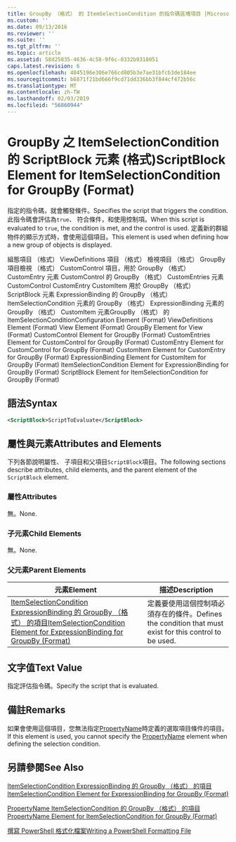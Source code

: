 ```yaml
---
title: GroupBy （格式） 的 ItemSelectionCondition 的指令碼區塊項目 |Microsoft Docs
ms.custom: ''
ms.date: 09/13/2016
ms.reviewer: ''
ms.suite: ''
ms.tgt_pltfrm: ''
ms.topic: article
ms.assetid: 58d25835-4636-4c58-9f6c-0332b9318051
caps.latest.revision: 6
ms.openlocfilehash: 4045196e306e766cd805b3e7ae31bfcb3de184ee
ms.sourcegitcommit: b6871f21bd666f9cd71dd336bb3f844cf472b56c
ms.translationtype: MT
ms.contentlocale: zh-TW
ms.lasthandoff: 02/03/2019
ms.locfileid: "56860944"
---
```

# <a name="scriptblock-element-for-itemselectioncondition-for-groupby-format"></a><span data-ttu-id="3cd33-102">GroupBy 之 ItemSelectionCondition 的 ScriptBlock 元素 (格式)</span><span class="sxs-lookup"><span data-stu-id="3cd33-102">ScriptBlock Element for ItemSelectionCondition for GroupBy (Format)</span></span>

<span data-ttu-id="3cd33-103">指定的指令碼，就會觸發條件。</span><span class="sxs-lookup"><span data-stu-id="3cd33-103">Specifies the script that triggers the condition.</span></span> <span data-ttu-id="3cd33-104">此指令碼會評估為`true`、 符合條件，和使用控制項。</span><span class="sxs-lookup"><span data-stu-id="3cd33-104">When this script is evaluated to `true`, the condition is met, and the control is used.</span></span> <span data-ttu-id="3cd33-105">定義新的群組物件的顯示方式時，會使用這個項目。</span><span class="sxs-lookup"><span data-stu-id="3cd33-105">This element is used when defining how a new group of objects is displayed.</span></span>

<span data-ttu-id="3cd33-106">組態項目 （格式） ViewDefinitions 項目 （格式） 檢視項目 （格式） GroupBy 項目檢視 （格式） CustomControl 項目，用於 GroupBy （格式） CustomEntry 元素 CustomControl 的 GroupBy （格式） CustomEntries 元素CustomControl CustomEntry CustomItem 用於 GroupBy （格式） ScriptBlock 元素 ExpressionBinding 的 GroupBy （格式） ItemSelectionCondition 元素的 GroupBy （格式） ExpressionBinding 元素的 GroupBy （格式） CustomItem 元素GroupBy （格式） 的 ItemSelectionCondition</span><span class="sxs-lookup"><span data-stu-id="3cd33-106">Configuration Element (Format) ViewDefinitions Element (Format) View Element (Format) GroupBy Element for View (Format) CustomControl Element for GroupBy (Format) CustomEntries Element for CustomControl for GroupBy (Format) CustomEntry Element for CustomControl for GroupBy (Format) CustomItem Element for CustomEntry for GroupBy (Format) ExpressionBinding Element for CustomItem for GroupBy (Format) ItemSelectionCondition Element for ExpressionBinding for GroupBy (Format) ScriptBlock Element for ItemSelectionCondition for GroupBy (Format)</span></span>

## <a name="syntax"></a><span data-ttu-id="3cd33-107">語法</span><span class="sxs-lookup"><span data-stu-id="3cd33-107">Syntax</span></span>

```xml
<ScriptBlock>ScriptToEvaluate</ScriptBlock>
```

## <a name="attributes-and-elements"></a><span data-ttu-id="3cd33-108">屬性與元素</span><span class="sxs-lookup"><span data-stu-id="3cd33-108">Attributes and Elements</span></span>

<span data-ttu-id="3cd33-109">下列各節說明屬性、 子項目和父項目`ScriptBlock`項目。</span><span class="sxs-lookup"><span data-stu-id="3cd33-109">The following sections describe attributes, child elements, and the parent element of the `ScriptBlock` element.</span></span>

### <a name="attributes"></a><span data-ttu-id="3cd33-110">屬性</span><span class="sxs-lookup"><span data-stu-id="3cd33-110">Attributes</span></span>

<span data-ttu-id="3cd33-111">無。</span><span class="sxs-lookup"><span data-stu-id="3cd33-111">None.</span></span>

### <a name="child-elements"></a><span data-ttu-id="3cd33-112">子元素</span><span class="sxs-lookup"><span data-stu-id="3cd33-112">Child Elements</span></span>

<span data-ttu-id="3cd33-113">無。</span><span class="sxs-lookup"><span data-stu-id="3cd33-113">None.</span></span>

### <a name="parent-elements"></a><span data-ttu-id="3cd33-114">父元素</span><span class="sxs-lookup"><span data-stu-id="3cd33-114">Parent Elements</span></span>

|<span data-ttu-id="3cd33-115">元素</span><span class="sxs-lookup"><span data-stu-id="3cd33-115">Element</span></span>|<span data-ttu-id="3cd33-116">描述</span><span class="sxs-lookup"><span data-stu-id="3cd33-116">Description</span></span>|
|-------------|-----------------|
|[<span data-ttu-id="3cd33-117">ItemSelectionCondition ExpressionBinding 的 GroupBy （格式） 的項目</span><span class="sxs-lookup"><span data-stu-id="3cd33-117">ItemSelectionCondition Element for ExpressionBinding for GroupBy (Format)</span></span>](./itemselectioncondition-element-for-expressionbinding-for-groupby-format.md)|<span data-ttu-id="3cd33-118">定義要使用這個控制項必須存在的條件。</span><span class="sxs-lookup"><span data-stu-id="3cd33-118">Defines the condition that must exist for this control to be used.</span></span>|

## <a name="text-value"></a><span data-ttu-id="3cd33-119">文字值</span><span class="sxs-lookup"><span data-stu-id="3cd33-119">Text Value</span></span>

<span data-ttu-id="3cd33-120">指定評估指令碼。</span><span class="sxs-lookup"><span data-stu-id="3cd33-120">Specify the script that is evaluated.</span></span>

## <a name="remarks"></a><span data-ttu-id="3cd33-121">備註</span><span class="sxs-lookup"><span data-stu-id="3cd33-121">Remarks</span></span>

<span data-ttu-id="3cd33-122">如果會使用這個項目，您無法指定[PropertyName](./propertyname-element-for-itemselectioncondition-for-groupby-format.md)時定義的選取項目條件的項目。</span><span class="sxs-lookup"><span data-stu-id="3cd33-122">If this element is used, you cannot specify the [PropertyName](./propertyname-element-for-itemselectioncondition-for-groupby-format.md) element when defining the selection condition.</span></span>

## <a name="see-also"></a><span data-ttu-id="3cd33-123">另請參閱</span><span class="sxs-lookup"><span data-stu-id="3cd33-123">See Also</span></span>

[<span data-ttu-id="3cd33-124">ItemSelectionCondition ExpressionBinding 的 GroupBy （格式） 的項目</span><span class="sxs-lookup"><span data-stu-id="3cd33-124">ItemSelectionCondition Element for ExpressionBinding for GroupBy (Format)</span></span>](./itemselectioncondition-element-for-expressionbinding-for-groupby-format.md)

[<span data-ttu-id="3cd33-125">PropertyName ItemSelectionCondition 的 GroupBy （格式） 的項目</span><span class="sxs-lookup"><span data-stu-id="3cd33-125">PropertyName Element for ItemSelectionCondition for GroupBy (Format)</span></span>](./propertyname-element-for-itemselectioncondition-for-groupby-format.md)

[<span data-ttu-id="3cd33-126">撰寫 PowerShell 格式化檔案</span><span class="sxs-lookup"><span data-stu-id="3cd33-126">Writing a PowerShell Formatting File</span></span>](./writing-a-powershell-formatting-file.md)
